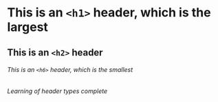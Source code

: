 # This is an `<h1>` header, which is the largest

## This is an `<h2>` header

###### This is an `<h6>` header, which is the smallest
###### Learning of header types complete 
